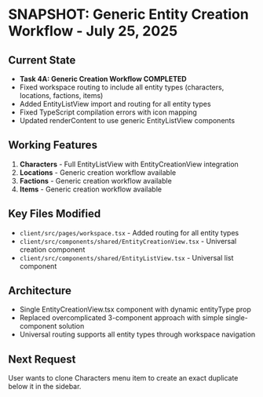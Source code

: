 # SNAPSHOT: Generic Entity Creation Workflow - July 25, 2025

## Current State
- **Task 4A: Generic Creation Workflow COMPLETED**
- Fixed workspace routing to include all entity types (characters, locations, factions, items)
- Added EntityListView import and routing for all entity types
- Fixed TypeScript compilation errors with icon mapping
- Updated renderContent to use generic EntityListView components

## Working Features
1. **Characters** - Full EntityListView with EntityCreationView integration
2. **Locations** - Generic creation workflow available
3. **Factions** - Generic creation workflow available  
4. **Items** - Generic creation workflow available

## Key Files Modified
- `client/src/pages/workspace.tsx` - Added routing for all entity types
- `client/src/components/shared/EntityCreationView.tsx` - Universal creation component
- `client/src/components/shared/EntityListView.tsx` - Universal list component

## Architecture
- Single EntityCreationView.tsx component with dynamic entityType prop
- Replaced overcomplicated 3-component approach with simple single-component solution
- Universal routing supports all entity types through workspace navigation

## Next Request
User wants to clone Characters menu item to create an exact duplicate below it in the sidebar.